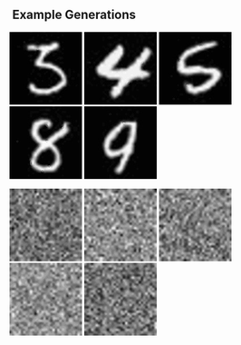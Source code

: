 ##  Example Generations

![](/assets/output_3.jpg)
![](/assets/output_4.jpg)
![](/assets/output_5.jpg)
![](/assets/output_8.jpg)
![](/assets/output_9.jpg)

![](/assets/output_3.gif)
![](/assets/output_4.gif)
![](/assets/output_5.gif)
![](/assets/output_8.gif)
![](/assets/output_9.gif)
